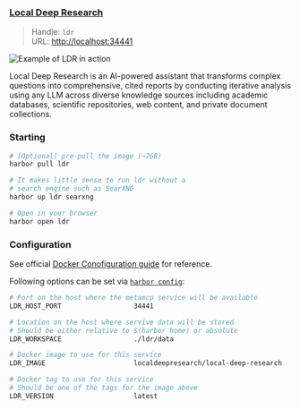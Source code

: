 ### [Local Deep Research](https://github.com/LearningCircuit/local-deep-research)

> Handle: `ldr`<br/>
> URL: [http://localhost:34441](http://localhost:34441)

![Example of LDR in action](harbor-ldr.png)

Local Deep Research is an AI-powered assistant that transforms complex questions into comprehensive, cited reports by conducting iterative analysis using any LLM across diverse knowledge sources including academic databases, scientific repositories, web content, and private document collections.

### Starting

```bash
# [Optional] pre-pull the image (~7GB)
harbor pull ldr

# It makes little sense to run ldr without a
# search engine such as SearXNG
harbor up ldr searxng

# Open in your browser
harbor open ldr
```

### Configuration

See official [Docker Conofiguration guide](https://github.com/LearningCircuit/local-deep-research/blob/main/docs/docker-usage-readme.md#using-local-deep-research-with-docker) for reference.

Following options can be set via [`harbor config`](./3.-Harbor-CLI-Reference#harbor-config):

```bash
# Port on the host where the metamcp service will be available
LDR_HOST_PORT                  34441

# Location on the host where servive data will be stored
# Should be either relative to $(harbor home) or absolute
LDR_WORKSPACE                  ./ldr/data

# Docker image to use for this service
LDR_IMAGE                      localdeepresearch/local-deep-research

# Docker tag to use for this service
# Should be one of the tags for the image above
LDR_VERSION                    latest
```